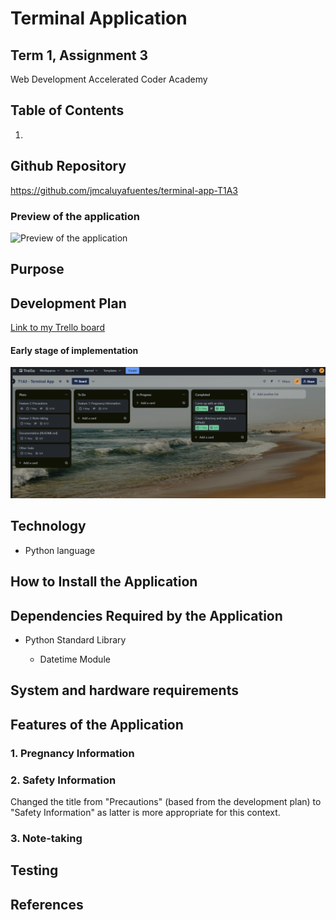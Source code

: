 # Terminal Application

## Term 1, Assignment 3

Web Development Accelerated
Coder Academy

## Table of Contents

1.

## Github Repository

https://github.com/jmcaluyafuentes/terminal-app-T1A3

### Preview of the application

![Preview of the application]()

## Purpose

## Development Plan

[Link to my Trello board](https://trello.com/b/qk7qA75c/t1a3-terminal-app)

#### Early stage of implementation

![Trello board at early stage](./markdown-images/trello-1-early-stage.png)

## Technology

* Python language

## How to Install the Application

## Dependencies Required by the Application

* Python Standard Library

    * Datetime Module

## System and hardware requirements

## Features of the Application

### 1. Pregnancy Information

### 2. Safety Information

Changed the title from "Precautions" (based from the development plan) to "Safety Information" as latter is more appropriate for this context.

### 3. Note-taking

## Testing

## References



